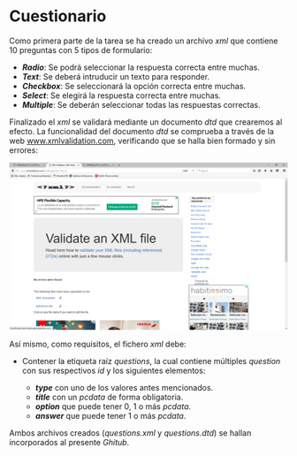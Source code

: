 # Cuestionario

  Como primera parte de la tarea se ha creado un archivo _xml_ que contiene 10 preguntas con 5 tipos de formulario:
  
  * **_Radio_**: Se podrá seleccionar la respuesta correcta entre muchas.
  * **_Text_**: Se deberá intruducir un texto para responder.
  * **_Checkbox_**: Se seleccionará la opción correcta entre muchas.
  * **_Select_**: Se elegirá la respuesta correcta entre muchas.
  * **_Multiple_**: Se deberán seleccionar todas las respuestas correctas.

  Finalizado el _xml_ se validará mediante un documento _dtd_ que crearemos al efecto.
  La funcionalidad del documento _dtd_ se comprueba a través de la web www.xmlvalidation.com, verificando que se halla bien formado y sin errores:

![imagen HTML](valida-min.png)  

  Así mismo, como requisitos, el fichero _xml_ debe:
  
  * Contener la etiqueta raíz _questions_, la cual contiene múltiples _question_ con sus respectivos _id_ y los siguientes elementos:
  
    * **_type_** con uno de los valores antes mencionados.
    * **_title_** con un _pcdata_ de forma obligatoria.
    * **_option_** que puede tener 0, 1 o más _pcdata_.
    * **_answer_** que puede tener 1 o más _pcdata_.
    
  Ambos archivos creados (_questions.xml_ y _questions.dtd_) se hallan incorporados al presente _Ghitub_.

